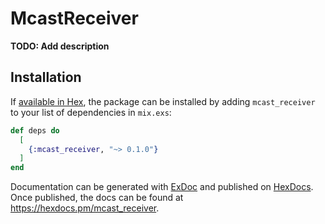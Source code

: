 # McastReceiver

**TODO: Add description**

## Installation

If [available in Hex](https://hex.pm/docs/publish), the package can be installed
by adding `mcast_receiver` to your list of dependencies in `mix.exs`:

```elixir
def deps do
  [
    {:mcast_receiver, "~> 0.1.0"}
  ]
end
```

Documentation can be generated with [ExDoc](https://github.com/elixir-lang/ex_doc)
and published on [HexDocs](https://hexdocs.pm). Once published, the docs can
be found at <https://hexdocs.pm/mcast_receiver>.

